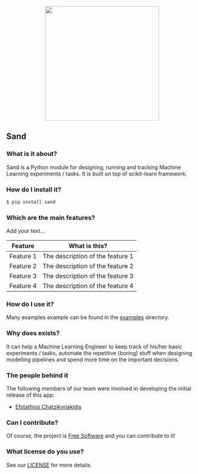 <br /><p align="center"><a href="https://www.medoid.ai/" target="_blank"><img src="https://www.medoid.ai/wp-content/uploads/2020/05/medoid-ai-logo-2.png" width="300px;" /></a></p>

## Sand

### What is it about?

Sand is a Python module for designing, running and tracking Machine Learning experiments / tasks. It is built on top of scikit-learn framework.

### How do I install it?

```sh
$ pip install sand
```

### Which are the main features?

Add your text...

| Feature   | What is this?                    |
|-----------|----------------------------------|
| Feature 1 | The description of the feature 1 |
| Feature 2 | The description of the feature 2 |
| Feature 3 | The description of the feature 3 |
| Feature 4 | The description of the feature 4 |

### How do I use it?

Many examples example can be found in the [examples](examples) directory.

### Why does exists?

It can help a Machine Learning Engineer to keep track of his/her basic experiments / tasks, automate the repetitive (boring) stuff when designing modelling pipelines and spend more time on the important decisions.

### The people behind it

The following members of our team were involved in developing the initial release of this app:

* [Efstathios Chatzikyriakidis](https://github.com/echatzikyriakidis)

### Can I contribute?

Of course, the project is [Free Software](https://www.gnu.org/philosophy/free-sw.en.html) and you can contribute to it!

### What license do you use?

See our [LICENSE](LICENSE) for more details.
